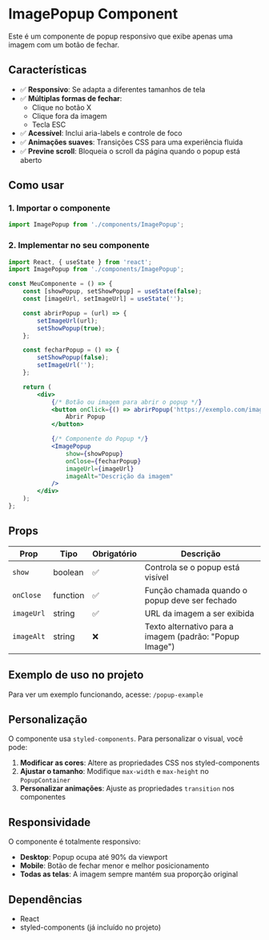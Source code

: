 # ImagePopup Component

Este é um componente de popup responsivo que exibe apenas uma imagem com um botão de fechar.

## Características

- ✅ **Responsivo**: Se adapta a diferentes tamanhos de tela
- ✅ **Múltiplas formas de fechar**: 
  - Clique no botão X
  - Clique fora da imagem
  - Tecla ESC
- ✅ **Acessível**: Inclui aria-labels e controle de foco
- ✅ **Animações suaves**: Transições CSS para uma experiência fluida
- ✅ **Previne scroll**: Bloqueia o scroll da página quando o popup está aberto

## Como usar

### 1. Importar o componente

```jsx
import ImagePopup from './components/ImagePopup';
```

### 2. Implementar no seu componente

```jsx
import React, { useState } from 'react';
import ImagePopup from './components/ImagePopup';

const MeuComponente = () => {
    const [showPopup, setShowPopup] = useState(false);
    const [imageUrl, setImageUrl] = useState('');

    const abrirPopup = (url) => {
        setImageUrl(url);
        setShowPopup(true);
    };

    const fecharPopup = () => {
        setShowPopup(false);
        setImageUrl('');
    };

    return (
        <div>
            {/* Botão ou imagem para abrir o popup */}
            <button onClick={() => abrirPopup('https://exemplo.com/imagem.jpg')}>
                Abrir Popup
            </button>

            {/* Componente do Popup */}
            <ImagePopup
                show={showPopup}
                onClose={fecharPopup}
                imageUrl={imageUrl}
                imageAlt="Descrição da imagem"
            />
        </div>
    );
};
```

## Props

| Prop | Tipo | Obrigatório | Descrição |
|------|------|-------------|-----------|
| `show` | boolean | ✅ | Controla se o popup está visível |
| `onClose` | function | ✅ | Função chamada quando o popup deve ser fechado |
| `imageUrl` | string | ✅ | URL da imagem a ser exibida |
| `imageAlt` | string | ❌ | Texto alternativo para a imagem (padrão: "Popup Image") |

## Exemplo de uso no projeto

Para ver um exemplo funcionando, acesse: `/popup-example`

## Personalização

O componente usa `styled-components`. Para personalizar o visual, você pode:

1. **Modificar as cores**: Altere as propriedades CSS nos styled-components
2. **Ajustar o tamanho**: Modifique `max-width` e `max-height` no `PopupContainer`
3. **Personalizar animações**: Ajuste as propriedades `transition` nos componentes

## Responsividade

O componente é totalmente responsivo:

- **Desktop**: Popup ocupa até 90% da viewport
- **Mobile**: Botão de fechar menor e melhor posicionamento
- **Todas as telas**: A imagem sempre mantém sua proporção original

## Dependências

- React
- styled-components (já incluído no projeto)
